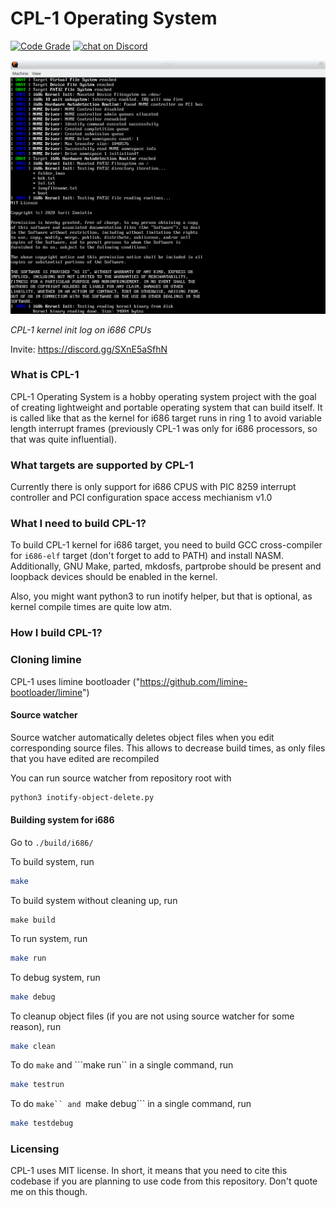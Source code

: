 # CPL-1 Operating System


[![Code Grade](https://www.code-inspector.com/project/16615/status/svg)](https://frontend.code-inspector.com/project/16615/dashboard)
<a href="https://discord.gg/SXnE5aSfhN">
        <img src="https://img.shields.io/discord/781133765975474206?logo=discord"
            alt="chat on Discord"></a>

![Process Test image](screenshots/kernel_init.png)

*CPL-1 kernel init log on i686 CPUs*

Invite: https://discord.gg/SXnE5aSfhN

### What is CPL-1

CPL-1 Operating System is a hobby operating system project with the goal of creating lightweight and portable operating system that can build itself. It is called like that as the kernel for i686 target runs in ring 1 to avoid variable length interrupt frames (previously CPL-1 was only for i686 processors, so that was quite influential).

### What targets are supported by CPL-1

Currently there is only support for i686 CPUS with PIC 8259 interrupt controller and PCI configuration space access mechianism v1.0

### What I need to build CPL-1?

To build CPL-1 kernel for i686 target, you need to build GCC cross-compiler for ```i686-elf``` target (don't forget to add to PATH) and install NASM. Additionally, GNU Make, parted, mkdosfs, partprobe should be present and loopback devices should be enabled in the kernel.

Also, you might want python3 to run inotify helper, but that is optional, as kernel compile times are quite low atm.

### How I build CPL-1?

### Cloning limine

CPL-1 uses limine bootloader ("https://github.com/limine-bootloader/limine")

#### Source watcher

Source watcher automatically deletes object files when you edit corresponding source files. This allows to decrease build times, as only files that you have edited are recompiled

You can run source watcher from repository root with
```bash
python3 inotify-object-delete.py
```

#### Building system for i686

Go to ```./build/i686/```

To build system, run
```bash
make
```

To build system without cleaning up, run
```
make build
```

To run system, run
```bash
make run
```

To debug system, run
```bash
make debug
```

To cleanup object files (if you are not using source watcher for some reason), run
```bash
make clean
```

To do ```make``` and ```make run`` in a single command, run
```bash
make testrun
```

To do ```make`` and ```make debug``` in a single command, run
```bash
make testdebug
```

### Licensing

CPL-1 uses MIT license. In short, it means that you need to cite this codebase if you are planning to use code from this repository. Don't quote me on this though.